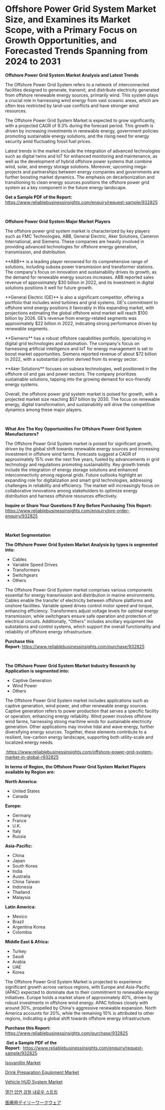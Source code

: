<p><h1>Offshore Power Grid System Market Size, and Examines its Market Scope, with a Primary Focus on Growth Opportunities, and Forecasted Trends Spanning from 2024 to 2031</h1></p><p><strong>Offshore Power Grid System Market Analysis and Latest Trends</strong></p>
<p><p>The Offshore Power Grid System refers to a network of interconnected facilities designed to generate, transmit, and distribute electricity generated from offshore renewable energy sources, primarily wind. This system plays a crucial role in harnessing wind energy from vast oceanic areas, which are often less restricted by land-use conflicts and have stronger wind resources. </p><p>The Offshore Power Grid System Market is expected to grow significantly, with a projected CAGR of 9.3% during the forecast period. This growth is driven by increasing investments in renewable energy, government policies promoting sustainable energy solutions, and the rising need for energy security amid fluctuating fossil fuel prices. </p><p>Latest trends in the market include the integration of advanced technologies such as digital twins and IoT for enhanced monitoring and maintenance, as well as the development of hybrid offshore power systems that combine wind, solar, and energy storage solutions. Moreover, upcoming mega-projects and partnerships between energy companies and governments are further boosting market dynamics. The emphasis on decarbonization and transitioning to clean energy sources positions the offshore power grid system as a key component in the future energy landscape.</p></p>
<p><strong>Get a Sample PDF of the Report:&nbsp;</strong> <a href="https://www.reliablebusinessinsights.com/enquiry/request-sample/932825">https://www.reliablebusinessinsights.com/enquiry/request-sample/932825</a></p>
<p>&nbsp;</p>
<p><strong>Offshore Power Grid System Major Market Players</strong></p>
<p><p>The offshore power grid system market is characterized by key players such as FMC Technologies, ABB, General Electric, Aker Solutions, Cameron International, and Siemens. These companies are heavily involved in providing advanced technologies for offshore energy generation, transmission, and distribution.</p><p>**ABB** is a leading player renowned for its comprehensive range of solutions, including subsea power transmission and transformer stations. The company's focus on innovation and sustainability drives its growth, as the demand for renewable energy sources increases. ABB reported sales revenue of approximately $30 billion in 2022, and its investment in digital solutions positions it well for future growth.</p><p>**General Electric (GE)** is also a significant competitor, offering a portfolio that includes wind turbines and grid systems. GE's commitment to offshore wind energy positions it favorably in this expanding market, with projections estimating the global offshore wind market will reach $100 billion by 2026. GE’s revenue from energy-related segments was approximately $22 billion in 2022, indicating strong performance driven by renewable segments.</p><p>**Siemens** has a robust offshore capabilities portfolio, specializing in digital grid technologies and automation. The company's focus on harnessing artificial intelligence and IoT for energy management is set to boost market opportunities. Siemens reported revenue of about $72 billion in 2022, with a substantial portion derived from its energy sector.</p><p>**Aker Solutions** focuses on subsea technologies, well positioned in the offshore oil and gas and power sectors. The company prioritizes sustainable solutions, tapping into the growing demand for eco-friendly energy systems.</p><p>Overall, the offshore power grid system market is poised for growth, with a projected market size reaching $57 billion by 2030. The focus on renewable energy, digital transformation, and sustainability will drive the competitive dynamics among these major players.</p></p>
<p>&nbsp;</p>
<p><strong>What Are The Key Opportunities For Offshore Power Grid System Manufacturers?</strong></p>
<p><p>The Offshore Power Grid System market is poised for significant growth, driven by the global shift towards renewable energy sources and increasing investment in offshore wind farms. Forecasts suggest a CAGR of approximately 15% over the next five years, fueled by advancements in grid technology and regulations promoting sustainability. Key growth trends include the integration of energy storage solutions and enhanced interconnectivity among regional grids. Future outlooks highlight an expanding role for digitalization and smart grid technologies, addressing challenges in reliability and efficiency. The market will increasingly focus on collaborative innovations among stakeholders to optimize energy distribution and harness offshore resources effectively.</p></p>
<p><strong>Inquire or Share Your Questions If Any Before Purchasing This Report:</strong> <a href="https://www.reliablebusinessinsights.com/enquiry/pre-order-enquiry/932825">https://www.reliablebusinessinsights.com/enquiry/pre-order-enquiry/932825</a></p>
<p>&nbsp;</p>
<p><strong>Market Segmentation</strong></p>
<p><strong>The Offshore Power Grid System Market Analysis by types is segmented into:</strong></p>
<p><ul><li>Cables</li><li>Variable Speed Drives</li><li>Transformers</li><li>Switchgears</li><li>Others</li></ul></p>
<p><p>The Offshore Power Grid System market comprises various components essential for energy transmission and distribution in marine environments. Cables enable the transfer of electricity between offshore platforms and onshore facilities. Variable speed drives control motor speed and torque, enhancing efficiency. Transformers adjust voltage levels for optimal energy transmission, while switchgears ensure safe operation and protection of electrical circuits. Additionally, “Others” includes ancillary equipment like substations and control systems, which support the overall functionality and reliability of offshore energy infrastructure.</p></p>
<p><strong>Purchase this Report:&nbsp;</strong><a href="https://www.reliablebusinessinsights.com/purchase/932825">https://www.reliablebusinessinsights.com/purchase/932825</a></p>
<p>&nbsp;</p>
<p><strong>The Offshore Power Grid System Market Industry Research by Application is segmented into:</strong></p>
<p><ul><li>Captive Generation</li><li>Wind Power</li><li>Others</li></ul></p>
<p><p>The Offshore Power Grid System market includes applications such as captive generation, wind power, and other renewable energy sources. Captive generation refers to power production that serves a specific facility or operation, enhancing energy reliability. Wind power involves offshore wind farms, harnessing strong maritime winds for sustainable electricity generation. Other applications may involve tidal and wave energy, further diversifying energy sources. Together, these elements contribute to a resilient, low-carbon energy landscape, supporting both utility-scale and localized energy needs.</p></p>
<p><a href="https://www.reliablebusinessinsights.com/offshore-power-grid-system-market-in-global-r932825">&nbsp;https://www.reliablebusinessinsights.com/offshore-power-grid-system-market-in-global-r932825</a></p>
<p><strong>In terms of Region, the Offshore Power Grid System Market Players available by Region are:</strong></p>
<p>
    <p> <strong> North America: </strong>
        <ul>
            <li>United States</li>
            <li>Canada</li>
        </ul>
        </p> 
    <p> <strong> Europe: </strong>
        <ul>
            <li>Germany</li>
            <li>France</li>
            <li>U.K.</li>
            <li>Italy</li>
            <li>Russia</li>
        </ul>
        </p> 
    <p> <strong> Asia-Pacific: </strong>
        <ul>
            <li>China</li>
            <li>Japan</li>
            <li>South Korea</li>
            <li>India</li>
            <li>Australia</li>
            <li>China Taiwan</li>
            <li>Indonesia</li>
            <li>Thailand</li>
            <li>Malaysia</li>
        </ul>
        </p> 
    <p> <strong> Latin America: </strong>
        <ul>
            <li>Mexico</li>
            <li>Brazil</li>
            <li>Argentina Korea</li>
            <li>Colombia</li>
        </ul>
        </p> 
    <p> <strong> Middle East & Africa: </strong>
        <ul>
            <li>Turkey</li>
            <li>Saudi</li>
            <li>Arabia</li>
            <li>UAE</li>
            <li>Korea</li>
        </ul>
    </p>
    </p>
<p><p>The Offshore Power Grid System Market is projected to experience significant growth across various regions, with Europe and Asia-Pacific (APAC) expected to dominate due to their commitment to renewable energy initiatives. Europe holds a market share of approximately 40%, driven by robust investments in offshore wind energy. APAC follows closely with around 30%, propelled by China's aggressive renewable expansion. North America accounts for 20%, while the remaining 10% is attributed to other regions, indicating a global shift towards offshore energy infrastructure.</p></p>
<p><strong>Purchase this Report: </strong><a href="https://www.reliablebusinessinsights.com/purchase/932825">https://www.reliablebusinessinsights.com/purchase/932825</a></p>
<p>&nbsp;<strong>Get a Sample PDF of the Report:&nbsp;&nbsp;</strong><a href="https://www.reliablebusinessinsights.com/enquiry/request-sample/932825">https://www.reliablebusinessinsights.com/enquiry/request-sample/932825</a></p>
<p><strong></strong></p>
<p><p><a href="https://www.linkedin.com/pulse/isovanillin-market-global-trends-forecast-2024-2031-proposis-bchlf?trackingId=5pX1FP2dR3WcVLhphM0UEg%3D%3D">Isovanillin Market</a></p><p><a href="https://github.com/ChristianClark406/Market-Research-Report-List-1/blob/main/drink-preparation-equipment-market.md">Drink Preparation Equipment Market</a></p><p><a href="https://issuu.com/reportprime-2/docs/vehicle-hud-system-market-size-2030_84fb663643af41">Vehicle HUD System Market</a></p><p><a href="https://medium.com/@christorpherpfannerstill5436/hot-rolled-steel-narrow-strip-market-%EC%9D%98-%EA%B8%80%EB%A1%9C%EB%B2%8C-%EC%8B%9C%EC%9E%A5-%EA%B0%9C%EC%9A%94%EB%8A%94-%EC%A0%84-%EC%84%B8%EA%B3%84-%EB%B0%8F-%EC%A3%BC%EC%9A%94-%EC%8B%9C%EC%9E%A5%EC%9D%98-%EC%82%B0%EC%97%85%EC%97%90-%EC%98%81%ED%96%A5%EC%9D%84-%EB%AF%B8%EC%B9%98%EB%8A%94-%EC%A3%BC%EC%9A%94-%ED%8A%B8%EB%A0%8C%EB%93%9C%EC%97%90-%EB%8C%80%ED%95%9C-%EB%8F%85%ED%8A%B9%ED%95%9C-%EA%B4%80%EC%A0%90%EC%9D%84-cbfbfac9bfab">열간 압연 강철 내로우 스트립</a></p><p><a href="https://mercedesyzfi.medium.com/meical-daily-work-clothing-market-%E3%81%AE%E3%82%B0%E3%83%AD%E3%83%BC%E3%83%90%E3%83%AB%E5%B8%82%E5%A0%B4%E6%A6%82%E8%A6%81%E3%81%AF-%E4%B8%96%E7%95%8C%E3%81%8A%E3%82%88%E3%81%B3%E4%B8%BB%E8%A6%81%E5%B8%82%E5%A0%B4%E3%81%AB%E3%81%8A%E3%81%91%E3%82%8B%E6%A5%AD%E7%95%8C%E3%81%AB%E5%BD%B1%E9%9F%BF%E3%82%92%E4%B8%8E%E3%81%88%E3%82%8B%E4%B8%BB%E8%A6%81%E3%81%AA%E3%83%88%E3%83%AC%E3%83%B3%E3%83%89%E3%81%AB%E3%81%A4%E3%81%84%E3%81%A6-%E7%8B%AC%E8%87%AA%E3%81%AE%E8%A6%96%E7%82%B9%E3%82%92%E6%8F%90%E4%BE%9B%E3%81%97%E3%81%BE%E3%81%99-9dd87f65da19">医療用デイリーワークウェア</a></p></p>